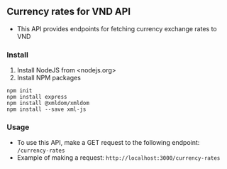 ## Currency rates for VND API
- This API provides endpoints for fetching currency exchange rates to VND
### Install
1. Install NodeJS from <nodejs.org>
2. Install NPM packages
```
npm init
npm install express
npm install @xmldom/xmldom
npm install --save xml-js
```
### Usage
- To use this API, make a GET request to the following endpoint:
  `/currency-rates`
- Example of making a request:
`http://localhost:3000/currency-rates`
